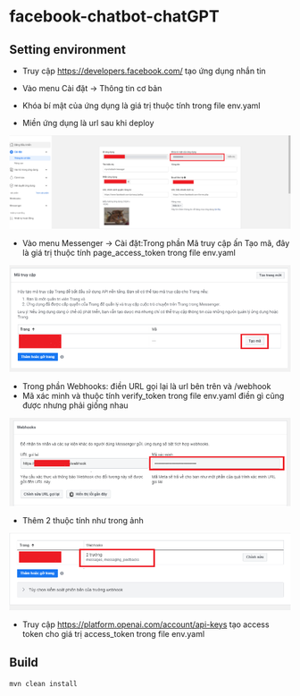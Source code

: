 # facebook-chatbot-chatGPT

## Setting environment

- Truy cập https://developers.facebook.com/ tạo ứng dụng nhắn tin

- Vào menu Cài đặt -> Thông tin cơ bản
- Khóa bí mật của ứng dụng là giá trị thuộc tính trong file env.yaml
- Miền ứng dụng là url sau khi deploy

![This is an image](/image/basic_info.png)



- Vào menu Messenger -> Cài đặt:Trong phần Mã truy cập ấn Tạo mã, đây là giá trị thuộc tính page_access_token trong file env.yaml

![This is an image](/image/page_access_code.png)




- Trong phần Webhooks: điền URL gọi lại là url bên trên và /webhook
- Mã xác minh và thuộc tính verify_token trong file env.yaml điền gì cũng được nhưng phải giống nhau

![This is an image](/image/webhooks1.png)




- Thêm 2 thuộc tính như trong ảnh

![This is an image](/image/webhooks2.png)



- Truy cập https://platform.openai.com/account/api-keys tạo access token cho giá trị access_token trong file env.yaml


## Build

```
mvn clean install
```
